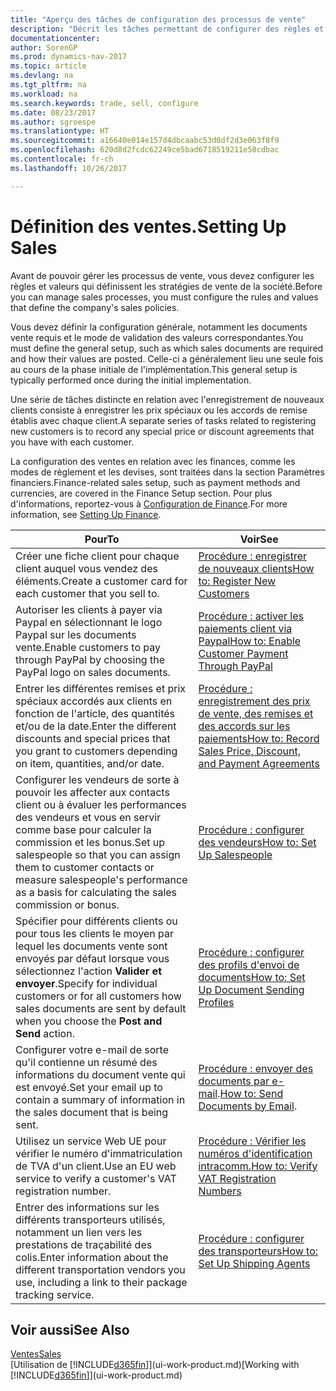 ```yaml
---
title: "Aperçu des tâches de configuration des processus de vente"
description: "Décrit les tâches permettant de configurer des règles et des valeurs pour définir vos stratégies et vos processus de vente."
documentationcenter: 
author: SorenGP
ms.prod: dynamics-nav-2017
ms.topic: article
ms.devlang: na
ms.tgt_pltfrm: na
ms.workload: na
ms.search.keywords: trade, sell, configure
ms.date: 08/23/2017
ms.author: sgroespe
ms.translationtype: HT
ms.sourcegitcommit: a16640e014e157d4dbcaabc53d0df2d3e063f8f9
ms.openlocfilehash: 620d8d2fcdc62249ce5bad6718519211e50cdbac
ms.contentlocale: fr-ch
ms.lasthandoff: 10/26/2017

---
```

# <a name="setting-up-sales"></a><span data-ttu-id="537bc-103">Définition des ventes.</span><span class="sxs-lookup"><span data-stu-id="537bc-103">Setting Up Sales</span></span>
<span data-ttu-id="537bc-104">Avant de pouvoir gérer les processus de vente, vous devez configurer les règles et valeurs qui définissent les stratégies de vente de la société.</span><span class="sxs-lookup"><span data-stu-id="537bc-104">Before you can manage sales processes, you must configure the rules and values that define the company's sales policies.</span></span>

<span data-ttu-id="537bc-105">Vous devez définir la configuration générale, notamment les documents vente requis et le mode de validation des valeurs correspondantes.</span><span class="sxs-lookup"><span data-stu-id="537bc-105">You must define the general setup, such as which sales documents are required and how their values are posted.</span></span> <span data-ttu-id="537bc-106">Celle-ci a généralement lieu une seule fois au cours de la phase initiale de l'implémentation.</span><span class="sxs-lookup"><span data-stu-id="537bc-106">This general setup is typically performed once during the initial implementation.</span></span>

<span data-ttu-id="537bc-107">Une série de tâches distincte en relation avec l'enregistrement de nouveaux clients consiste à enregistrer les prix spéciaux ou les accords de remise établis avec chaque client.</span><span class="sxs-lookup"><span data-stu-id="537bc-107">A separate series of tasks related to registering new customers is to record any special price or discount agreements that you have with each customer.</span></span>

<span data-ttu-id="537bc-108">La configuration des ventes en relation avec les finances, comme les modes de règlement et les devises, sont traitées dans la section Paramètres financiers.</span><span class="sxs-lookup"><span data-stu-id="537bc-108">Finance-related sales setup, such as payment methods and currencies, are covered in the Finance Setup section.</span></span> <span data-ttu-id="537bc-109">Pour plus d'informations, reportez-vous à [Configuration de Finance](finance-setup-finance.md).</span><span class="sxs-lookup"><span data-stu-id="537bc-109">For more information, see [Setting Up Finance](finance-setup-finance.md).</span></span>

| <span data-ttu-id="537bc-110">Pour</span><span class="sxs-lookup"><span data-stu-id="537bc-110">To</span></span> | <span data-ttu-id="537bc-111">Voir</span><span class="sxs-lookup"><span data-stu-id="537bc-111">See</span></span> |
| --- | --- |
| <span data-ttu-id="537bc-112">Créer une fiche client pour chaque client auquel vous vendez des éléments.</span><span class="sxs-lookup"><span data-stu-id="537bc-112">Create a customer card for each customer that you sell to.</span></span> |[<span data-ttu-id="537bc-113">Procédure : enregistrer de nouveaux clients</span><span class="sxs-lookup"><span data-stu-id="537bc-113">How to: Register New Customers</span></span>](sales-how-register-new-customers.md) |
| <span data-ttu-id="537bc-114">Autoriser les clients à payer via Paypal en sélectionnant le logo Paypal sur les documents vente.</span><span class="sxs-lookup"><span data-stu-id="537bc-114">Enable customers to pay through PayPal by choosing the PayPal logo on sales documents.</span></span> |[<span data-ttu-id="537bc-115">Procédure : activer les paiements client via Paypal</span><span class="sxs-lookup"><span data-stu-id="537bc-115">How to: Enable Customer Payment Through PayPal</span></span>](sales-how-enable-payment-service-extensions.md) |
| <span data-ttu-id="537bc-116">Entrer les différentes remises et prix spéciaux accordés aux clients en fonction de l'article, des quantités et/ou de la date.</span><span class="sxs-lookup"><span data-stu-id="537bc-116">Enter the different discounts and special prices that you grant to customers depending on item, quantities, and/or date.</span></span> |[<span data-ttu-id="537bc-117">Procédure : enregistrement des prix de vente, des remises et des accords sur les paiements</span><span class="sxs-lookup"><span data-stu-id="537bc-117">How to: Record Sales Price, Discount, and Payment Agreements</span></span>](sales-how-record-sales-price-discount-payment-agreements.md) |
| <span data-ttu-id="537bc-118">Configurer les vendeurs de sorte à pouvoir les affecter aux contacts client ou à évaluer les performances des vendeurs et vous en servir comme base pour calculer la commission et les bonus.</span><span class="sxs-lookup"><span data-stu-id="537bc-118">Set up salespeople so that you can assign them to customer contacts or measure salespeople's performance as a basis for calculating the sales commission or bonus.</span></span> |[<span data-ttu-id="537bc-119">Procédure : configurer des vendeurs</span><span class="sxs-lookup"><span data-stu-id="537bc-119">How to: Set Up Salespeople</span></span>](sales-how-setup-salespeople.md) |
| <span data-ttu-id="537bc-120">Spécifier pour différents clients ou pour tous les clients le moyen par lequel les documents vente sont envoyés par défaut lorsque vous sélectionnez l'action **Valider et envoyer**.</span><span class="sxs-lookup"><span data-stu-id="537bc-120">Specify for individual customers or for all customers how sales documents are sent by default when you choose the **Post and Send** action.</span></span> |[<span data-ttu-id="537bc-121">Procédure : configurer des profils d'envoi de documents</span><span class="sxs-lookup"><span data-stu-id="537bc-121">How to: Set Up Document Sending Profiles</span></span>](sales-how-setup-document-send-profiles.md) |
| <span data-ttu-id="537bc-122">Configurer votre e-mail de sorte qu'il contienne un résumé des informations du document vente qui est envoyé.</span><span class="sxs-lookup"><span data-stu-id="537bc-122">Set your email up to contain a summary of information in the sales document that is being sent.</span></span> |<span data-ttu-id="537bc-123">[Procédure : envoyer des documents par e-mail](ui-how-send-documents-email.md).</span><span class="sxs-lookup"><span data-stu-id="537bc-123">[How to: Send Documents by Email](ui-how-send-documents-email.md).</span></span> |
|<span data-ttu-id="537bc-124">Utilisez un service Web UE pour vérifier le numéro d'immatriculation de TVA d'un client.</span><span class="sxs-lookup"><span data-stu-id="537bc-124">Use an EU web service to verify a customer's VAT registration number.</span></span>|[<span data-ttu-id="537bc-125">Procédure : Vérifier les numéros d'identification intracomm.</span><span class="sxs-lookup"><span data-stu-id="537bc-125">How to: Verify VAT Registration Numbers</span></span>](finance-setup-vat.md)|
|<span data-ttu-id="537bc-126">Entrer des informations sur les différents transporteurs utilisés, notamment un lien vers les prestations de traçabilité des colis.</span><span class="sxs-lookup"><span data-stu-id="537bc-126">Enter information about the different transportation vendors you use, including a link to their package tracking service.</span></span>|[<span data-ttu-id="537bc-127">Procédure : configurer des transporteurs</span><span class="sxs-lookup"><span data-stu-id="537bc-127">How to: Set Up Shipping Agents</span></span>](sales-how-to-set-up-shipping-agents.md)|

## <a name="see-also"></a><span data-ttu-id="537bc-128">Voir aussi</span><span class="sxs-lookup"><span data-stu-id="537bc-128">See Also</span></span>
[<span data-ttu-id="537bc-129">Ventes</span><span class="sxs-lookup"><span data-stu-id="537bc-129">Sales</span></span>](sales-manage-sales.md)  
<span data-ttu-id="537bc-130">[Utilisation de [!INCLUDE[d365fin](includes/d365fin_md.md)]](ui-work-product.md)</span><span class="sxs-lookup"><span data-stu-id="537bc-130">[Working with [!INCLUDE[d365fin](includes/d365fin_md.md)]](ui-work-product.md)</span></span>

